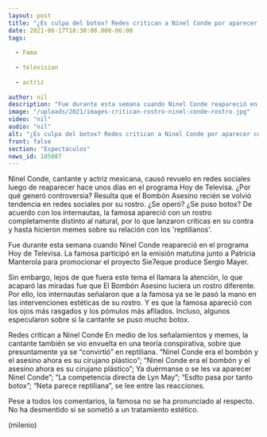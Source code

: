 ```yaml
---
layout: post
title: "¿Es culpa del botox? Redes critican a Ninel Conde por aparecer con cambio en rostro; crean memes"
date: 2021-06-17T18:30:00.000-06:00
tags:
  
  - Fama
  
  - television
  
  - actriz
  
author: nil
description: "Fue durante esta semana cuando Ninel Conde reapareció en el programa Hoy de Televisa. Ahora los usuarios de las redes sociales la señalan por supuestamente abusar del botox, incluso la relacionaron con los reptilianos. "
image: "/uploads/2021/images-critican-rostro-ninel-conde-rostro.jpg"
video: "nil"
audio: "nil"
alt: "¿Es culpa del botox? Redes critican a Ninel Conde por aparecer con cambio en rostro; crean memes"
front: false
section: "Espectáculos"
news_id: 185087
---
```


Ninel Conde, cantante y actriz mexicana, causó revuelo en redes sociales luego de reaparecer hace unos días en el programa Hoy de Televisa. ¿Por qué generó controversia? Resulta que el Bombón Asesino recién se volvió tendencia en redes sociales por su rostro. ¿Se operó? ¿Se puso botox? De acuerdo con los internautas, la famosa apareció con un rostro completamente distinto al natural, por lo que lanzaron críticas en su contra y hasta hicieron memes sobre su relación con los 'reptilianos'. 

Fue durante esta semana cuando Ninel Conde reapareció en el programa Hoy de Televisa. La famosa participó en la emisión matutina junto a Patricia Manterola para promocionar el proyecto Sie7eque produce Sergio Mayer. 

Sin embargo, lejos de que fuera este tema el llamara la atención, lo que acaparó las miradas fue que El Bombón Asesino luciera un rostro diferente. Por ello, los internautas señalaron que a la famosa ya se le pasó la mano en las intervenciones estéticas de su rostro. Y es que la famosa apareció con los ojos más rasgados y los pómulos más afilados. Incluso, algunos especularon sobre si la cantante se puso mucho botox. 

Redes critican a Ninel Conde  En medio de los señalamientos y memes, la cantante también se vio envuelta en una teoría conspirativa, sobre que presuntamente ya se “convirtió” en reptiliana.  “Ninel Conde era el bombón y el asesino ahora es su cirujano plástico”; “Ninel Conde era el bombón y el asesino ahora es su cirujano plástico”; Ya duérmanse o se les va aparecer Ninel Conde”; “La competencia directa de Lyn May”; “Esdto pasa por tanto botox”; “Neta parece reptiliana”, se lee entre las reacciones. 

Pese a todos los comentarios, la famosa no se ha pronunciado al respecto. No ha desmentido si se sometió a un tratamiento estético. 

(milenio)